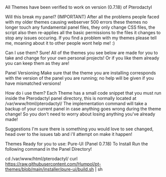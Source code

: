 All Themes have been verified to work on version (0.7.18) of Pterodactyl


Will this break my panel? (IMPORTANT)
After all the problems people faced with my older themes causing webserver 500 errors these themes no longer touch any fundamental panel files, they only change CSS files, the script also then re-applies all the basic permissions to the files it changes to stop any issues occuring. If you find a problem with my themes please tell me, moaning about it to other people wont help me! :)

Can I use them?
Sure! All of the themes you see below are made for you to take and change for your own personal projects! Or if you like them already you can keep them as they are!

Panel Versioning
Make sure that the theme you are installing corresponds with the version of the panel you are running; no help will be given if you have mismatched versions!

How do i use them?
Each Theme has a small code snippet that you must run inside the Pterodactyl panel directory, this is normally located at /var/www/html/pterodactyl/ The implementation command will take a backup of your current panel in case anything goes wrong during the theme change! So you don't need to worry about losing anything you've already made!

Suggestions
I'm sure there is something you would love to see changed, head over to the issues tab and i'll attempt on make it happen!

Themes Ready for you to use:
Pure-UI (Panel 0.7.18)
To Install Run the following command in the Panel Directory!

cd /var/www/html/pterodactyl/
curl https://raw.githubusercontent.com/Humpol/pt-themes/blob/main/installer/pure-ui/build.sh | sh

